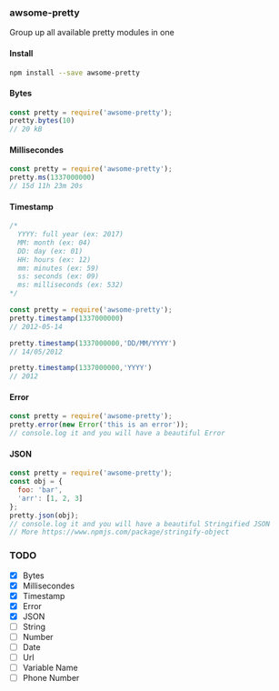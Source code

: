 ### awsome-pretty
Group up all available pretty modules in one

#### Install
```bash
npm install --save awsome-pretty
```

#### Bytes
```javascript
const pretty = require('awsome-pretty');
pretty.bytes(10)
// 20 kB
```

#### Millisecondes
```javascript
const pretty = require('awsome-pretty');
pretty.ms(1337000000)
// 15d 11h 23m 20s
```

#### Timestamp
```javascript
/*
  YYYY: full year (ex: 2017)
  MM: month (ex: 04)
  DD: day (ex: 01)
  HH: hours (ex: 12)
  mm: minutes (ex: 59)
  ss: seconds (ex: 09)
  ms: milliseconds (ex: 532)
*/

const pretty = require('awsome-pretty');
pretty.timestamp(1337000000)
// 2012-05-14

pretty.timestamp(1337000000,'DD/MM/YYYY')
// 14/05/2012

pretty.timestamp(1337000000,'YYYY')
// 2012
```

#### Error
```javascript
const pretty = require('awsome-pretty');
pretty.error(new Error('this is an error'));
// console.log it and you will have a beautiful Error
```

#### JSON
```javascript
const pretty = require('awsome-pretty');
const obj = {
  foo: 'bar',
  'arr': [1, 2, 3]
};
pretty.json(obj);
// console.log it and you will have a beautiful Stringified JSON
// More https://www.npmjs.com/package/stringify-object  
```


### TODO
- [x] Bytes
- [x] Millisecondes
- [x] Timestamp
- [x] Error
- [x] JSON
- [ ] String
- [ ] Number
- [ ] Date
- [ ] Url
- [ ] Variable Name
- [ ] Phone Number
